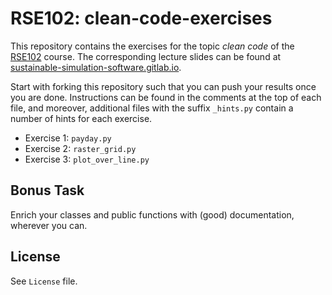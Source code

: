 # RSE102: clean-code-exercises

This repository contains the exercises for the topic _clean code_ of the [RSE102](https://github.com/RSE-102/Lecture-Material) course. The corresponding lecture slides can be found at [sustainable-simulation-software.gitlab.io](https://sustainable-simulation-software.gitlab.io/course-material/slides/clean_code/index.html#/title-slide).

Start with forking this repository such that you can push your results once you are done.
Instructions can be found in the comments at the top of each file, and moreover, additional
files with the suffix `_hints.py` contain a number of hints for each exercise.

- Exercise 1: `payday.py`
- Exercise 2: `raster_grid.py`
- Exercise 3: `plot_over_line.py`

## Bonus Task

Enrich your classes and public functions with (good) documentation, wherever you can.

## License

See `License` file.
